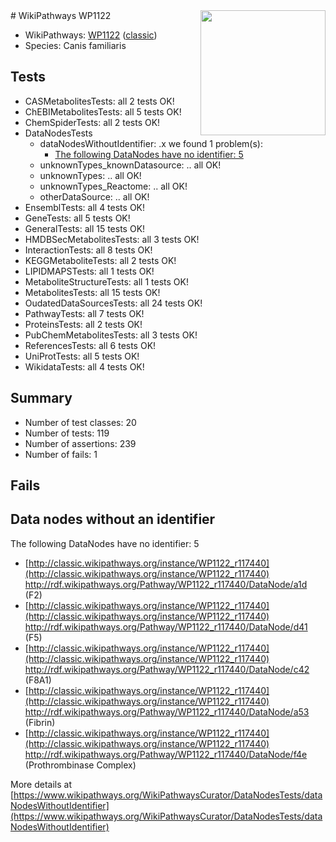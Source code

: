 <img style="float: right; width: 200px" src="https://upload.wikimedia.org/wikipedia/commons/thumb/8/83/Wplogo_with_text_500.png/640px-Wplogo_with_text_500.png" />
# WikiPathways WP1122

* WikiPathways: [WP1122](https://wikipathways.org/pathways/WP1122) ([classic](https://classic.wikipathways.org/instance/WP1122))
* Species: Canis familiaris
## Tests
* CASMetabolitesTests: all 2 tests OK!
* ChEBIMetabolitesTests: all 5 tests OK!
* ChemSpiderTests: all 2 tests OK!
* DataNodesTests
    * dataNodesWithoutIdentifier: .x we found 1 problem(s):
        * [The following DataNodes have no identifier: 5](#d2d32fa4)
    * unknownTypes_knownDatasource: .. all OK!
    * unknownTypes: .. all OK!
    * unknownTypes_Reactome: .. all OK!
    * otherDataSource: .. all OK!
* EnsemblTests: all 4 tests OK!
* GeneTests: all 5 tests OK!
* GeneralTests: all 15 tests OK!
* HMDBSecMetabolitesTests: all 3 tests OK!
* InteractionTests: all 8 tests OK!
* KEGGMetaboliteTests: all 2 tests OK!
* LIPIDMAPSTests: all 1 tests OK!
* MetaboliteStructureTests: all 1 tests OK!
* MetabolitesTests: all 15 tests OK!
* OudatedDataSourcesTests: all 24 tests OK!
* PathwayTests: all 7 tests OK!
* ProteinsTests: all 2 tests OK!
* PubChemMetabolitesTests: all 3 tests OK!
* ReferencesTests: all 6 tests OK!
* UniProtTests: all 5 tests OK!
* WikidataTests: all 4 tests OK!


## Summary

* Number of test classes: 20
* Number of tests: 119
* Number of assertions: 239
* Number of fails: 1

## Fails

<a name="d2d32fa4" />

## Data nodes without an identifier

The following DataNodes have no identifier: 5

* [http://classic.wikipathways.org/instance/WP1122_r117440](http://classic.wikipathways.org/instance/WP1122_r117440) http://rdf.wikipathways.org/Pathway/WP1122_r117440/DataNode/a1d (F2)
* [http://classic.wikipathways.org/instance/WP1122_r117440](http://classic.wikipathways.org/instance/WP1122_r117440) http://rdf.wikipathways.org/Pathway/WP1122_r117440/DataNode/d41 (F5)
* [http://classic.wikipathways.org/instance/WP1122_r117440](http://classic.wikipathways.org/instance/WP1122_r117440) http://rdf.wikipathways.org/Pathway/WP1122_r117440/DataNode/c42 (F8A1)
* [http://classic.wikipathways.org/instance/WP1122_r117440](http://classic.wikipathways.org/instance/WP1122_r117440) http://rdf.wikipathways.org/Pathway/WP1122_r117440/DataNode/a53 (Fibrin)
* [http://classic.wikipathways.org/instance/WP1122_r117440](http://classic.wikipathways.org/instance/WP1122_r117440) http://rdf.wikipathways.org/Pathway/WP1122_r117440/DataNode/f4e (Prothrombinase Complex)


More details at [https://www.wikipathways.org/WikiPathwaysCurator/DataNodesTests/dataNodesWithoutIdentifier](https://www.wikipathways.org/WikiPathwaysCurator/DataNodesTests/dataNodesWithoutIdentifier)

